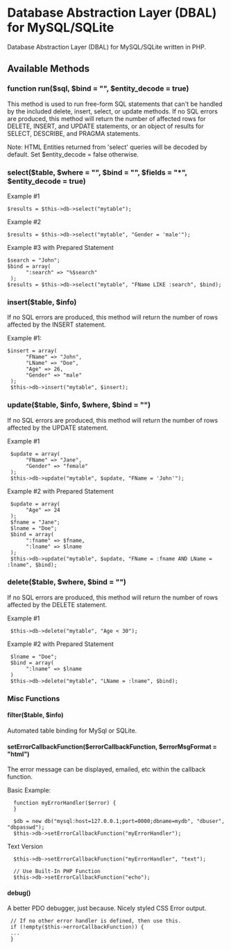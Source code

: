 # Database Abstraction Layer (DBAL) for MySQL/SQLite
Database Abstraction Layer (DBAL) for MySQL/SQLite written in PHP.

## Available Methods

### function run($sql, $bind = "", $entity_decode = true)
This method is used to run free-form SQL statements that can't be handled by the included delete, insert, select, or update methods. If no SQL errors are produced, this method will return the number of affected rows for DELETE, INSERT, and UPDATE statements, or an object of results for SELECT, DESCRIBE, and PRAGMA statements.

Note: HTML Entities returned from 'select' queries will be decoded by default. Set $entity_decode = false otherwise.


### select($table, $where = "", $bind = "", $fields = "*", $entity_decode = true)

Example #1
    
    $results = $this->db->select("mytable");

Example #2

    $results = $this->db->select("mytable", "Gender = 'male'");
    
Example #3 with Prepared Statement
    
    $search = "John";
    $bind = array(
          ":search" => "%$search"
     );
    $results = $this->db->select("mytable", "FName LIKE :search", $bind);

### insert($table, $info)

If no SQL errors are produced, this method will return the number of rows affected by the INSERT statement.

Example #1:

    $insert = array(
          "FName" => "John",
          "LName" => "Doe",
          "Age" => 26,
          "Gender" => "male"
     );
     $this->db->insert("mytable", $insert);
     
### update($table, $info, $where, $bind = "")

 If no SQL errors are produced, this method will return the number of rows affected by the UPDATE statement.

 Example #1
 
     $update = array(
          "FName" => "Jane",
          "Gender" => "female"
     );
     $this->db->update("mytable", $update, "FName = 'John'");
    
Example #2 with Prepared Statement

     $update = array(
          "Age" => 24
     );
     $fname = "Jane";
     $lname = "Doe";
     $bind = array(
          ":fname" => $fname,
          ":lname" => $lname
     );
     $this->db->update("mytable", $update, "FName = :fname AND LName = :lname", $bind);

### delete($table, $where, $bind = "")

If no SQL errors are produced, this method will return the number of rows affected by the DELETE statement.
     
Example #1

     $this->db->delete("mytable", "Age < 30");
    
Example #2 with Prepared Statement

     $lname = "Doe";
     $bind = array(
          ":lname" => $lname
     )
     $this->db->delete("mytable", "LName = :lname", $bind);
     
### Misc Functions

#### filter($table, $info)
Automated table binding for MySql or SQLite.

#### setErrorCallbackFunction($errorCallbackFunction, $errorMsgFormat = "html")

The error message can be displayed, emailed, etc within the callback function.
     
Basic Example:
     
      function myErrorHandler($error) {
      }
      
      $db = new db("mysql:host=127.0.0.1;port=0000;dbname=mydb", "dbuser", "dbpasswd");
      $this->db->setErrorCallbackFunction("myErrorHandler");
     
Text Version

      $this->db->setErrorCallbackFunction("myErrorHandler", "text");
      
      // Use Built-In PHP Function
      $this->db->setErrorCallbackFunction("echo");

#### debug()
A better PDO debugger, just because. Nicely styled CSS Error output.

     // If no other error handler is defined, then use this.
     if (!empty($this->errorCallbackFunction)) {
     ...
     }